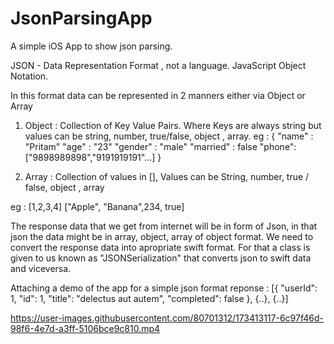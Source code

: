 # JsonParsingApp
A simple iOS App to show json parsing.

JSON - Data Representation Format , not a language.
JavaScript Object Notation.

In this format data can be represented in 2 manners either via Object or Array 

1. Object : Collection of Key Value Pairs. Where Keys are always string but values can be string, number, true/false, object , array.
eg : 
{
"name" : "Pritam"
"age" : "23"
"gender" : "male"
"married" : false
"phone": ["9898989898","9191919191"...]
}

2. Array : Collection of values in [], Values can be String, number, true / false, object , array

eg : [1,2,3,4]
["Apple", "Banana",234, true]

The response data that we get from internet will be in form of Json, in that json the data might be in array, object, array of object format.
We need to convert the response data into apropriate swift format. For that a class is given to us known as "JSONSerialization" that converts json to swift data and viceversa.

Attaching a demo of the app for a simple json format reponse :
[{
    "userId": 1,
    "id": 1,
    "title": "delectus aut autem",
    "completed": false
  }, {..}, {..}]

https://user-images.githubusercontent.com/80701312/173413117-6c97f46d-98f6-4e7d-a3ff-5106bce9c810.mp4


